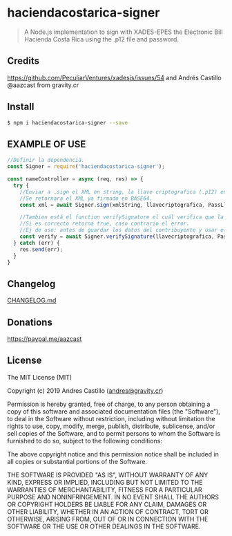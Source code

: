 # haciendacostarica-signer
> A Node.js implementation to sign with XADES-EPES the Electronic Bill Hacienda Costa Rica using the .p12 file and password.

## Credits
https://github.com/PeculiarVentures/xadesjs/issues/54
and
Andrés Castillo @aazcast from gravity.cr

## Install
```sh
$ npm i haciendacostarica-signer --save
```

## EXAMPLE OF USE
```js
//Definir la dependencia.
const Signer = require('haciendacostarica-signer');

const nameController = async (req, res) => {
  try {
    //Enviar a .sign el XML en string, la llave criptografica (.p12) en BASE64, y el pass en string.
    //Se retornara el XML ya firmado en BASE64.
    const xml = await Signer.sign(xmlString, llavecriptografica, PassLlaveCriptografica);

    //Tambien está el function verifySignature el cuál verifica que la llave criptografica y el pass de la misma sean correctas.
    //Si es correcto retorna true, caso contrario el error.
    //Ej de uso: antes de guardar los datos del contribuyente y usar el Sign se puede verificar con antelación la llave. Si es true se guarda.
    const verify = await Signer.verifySignature(llavecriptografica, PassLlaveCriptografica);
  } catch (err) {
    res.send(err);
  }
}

```

## Changelog
[CHANGELOG.md](CHANGELOG.md)

## Donations
https://paypal.me/aazcast

## License
The MIT License (MIT)

Copyright (c) 2019 Andres Castillo (andres@gravity.cr)

Permission is hereby granted, free of charge, to any person obtaining a copy
of this software and associated documentation files (the "Software"), to deal
in the Software without restriction, including without limitation the rights
to use, copy, modify, merge, publish, distribute, sublicense, and/or sell
copies of the Software, and to permit persons to whom the Software is
furnished to do so, subject to the following conditions:

The above copyright notice and this permission notice shall be included in all
copies or substantial portions of the Software.

THE SOFTWARE IS PROVIDED "AS IS", WITHOUT WARRANTY OF ANY KIND, EXPRESS OR
IMPLIED, INCLUDING BUT NOT LIMITED TO THE WARRANTIES OF MERCHANTABILITY,
FITNESS FOR A PARTICULAR PURPOSE AND NONINFRINGEMENT. IN NO EVENT SHALL THE
AUTHORS OR COPYRIGHT HOLDERS BE LIABLE FOR ANY CLAIM, DAMAGES OR OTHER
LIABILITY, WHETHER IN AN ACTION OF CONTRACT, TORT OR OTHERWISE, ARISING FROM,
OUT OF OR IN CONNECTION WITH THE SOFTWARE OR THE USE OR OTHER DEALINGS IN THE
SOFTWARE.
